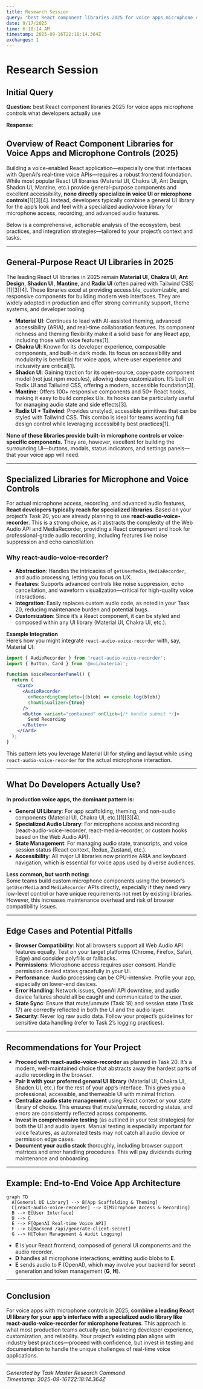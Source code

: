 ```yaml
---
title: Research Session
query: "best React component libraries 2025 for voice apps microphone controls what developers actually use"
date: 9/17/2025
time: 6:18:14 AM
timestamp: 2025-09-16T22:18:14.364Z
exchanges: 1
---
```


# Research Session

## Initial Query

**Question:** best React component libraries 2025 for voice apps microphone controls what developers actually use

**Response:**

## Overview of React Component Libraries for Voice Apps and Microphone Controls (2025)

Building a voice-enabled React application—especially one that interfaces with OpenAI’s real-time voice APIs—requires a robust frontend foundation. While most popular React UI libraries (Material UI, Chakra UI, Ant Design, Shadcn UI, Mantine, etc.) provide general-purpose components and excellent accessibility, **none directly specialize in voice UI or microphone controls**[1][3][4]. Instead, developers typically combine a general UI library for the app’s look and feel with a specialized audio/voice library for microphone access, recording, and advanced audio features.

Below is a comprehensive, actionable analysis of the ecosystem, best practices, and integration strategies—tailored to your project’s context and tasks.

---

## General-Purpose React UI Libraries in 2025

The leading React UI libraries in 2025 remain **Material UI**, **Chakra UI**, **Ant Design**, **Shadcn UI**, **Mantine**, and **Radix UI** (often paired with Tailwind CSS)[1][3][4]. These libraries excel at providing accessible, customizable, and responsive components for building modern web interfaces. They are widely adopted in production and offer strong community support, theme systems, and developer tooling.

- **Material UI**: Continues to lead with AI-assisted theming, advanced accessibility (ARIA), and real-time collaboration features. Its component richness and theming flexibility make it a solid base for any React app, including those with voice features[1].
- **Chakra UI**: Known for its developer experience, composable components, and built-in dark mode. Its focus on accessibility and modularity is beneficial for voice apps, where user experience and inclusivity are critical[1].
- **Shadcn UI**: Gaining traction for its open-source, copy-paste component model (not just npm modules), allowing deep customization. It’s built on Radix UI and Tailwind CSS, offering a modern, accessible foundation[3].
- **Mantine**: Offers 100+ responsive components and 50+ React hooks, making it easy to build complex UIs. Its hooks can be particularly useful for managing audio state and side effects[3].
- **Radix UI + Tailwind**: Provides unstyled, accessible primitives that can be styled with Tailwind CSS. This combo is ideal for teams wanting full design control while leveraging accessibility best practices[1].

**None of these libraries provide built-in microphone controls or voice-specific components.** They are, however, excellent for building the surrounding UI—buttons, modals, status indicators, and settings panels—that your voice app will need.

---

## Specialized Libraries for Microphone and Voice Controls

For actual microphone access, recording, and advanced audio features, **React developers typically reach for specialized libraries**. Based on your project’s Task 20, you are already planning to use **react-audio-voice-recorder**. This is a strong choice, as it abstracts the complexity of the Web Audio API and MediaRecorder, providing a React component and hook for professional-grade audio recording, including features like noise suppression and echo cancellation.

### Why react-audio-voice-recorder?

- **Abstraction**: Handles the intricacies of `getUserMedia`, `MediaRecorder`, and audio processing, letting you focus on UX.
- **Features**: Supports advanced controls like noise suppression, echo cancellation, and waveform visualization—critical for high-quality voice interactions.
- **Integration**: Easily replaces custom audio code, as noted in your Task 20, reducing maintenance burden and potential bugs.
- **Customization**: Since it’s a React component, it can be styled and composed within any UI library (Material UI, Chakra UI, etc.).

**Example Integration**  
Here’s how you might integrate `react-audio-voice-recorder` with, say, Material UI:

```jsx
import { AudioRecorder } from 'react-audio-voice-recorder';
import { Button, Card } from '@mui/material';

function VoiceRecorderPanel() {
  return (
    <Card>
      <AudioRecorder 
        onRecordingComplete={(blob) => console.log(blob)}
        showVisualizer={true}
      />
      <Button variant="contained" onClick={/* handle submit */}>
        Send Recording
      </Button>
    </Card>
  );
}
```

This pattern lets you leverage Material UI for styling and layout while using `react-audio-voice-recorder` for the actual microphone interaction.

---

## What Do Developers Actually Use?

**In production voice apps, the dominant pattern is:**

- **General UI Library**: For app scaffolding, theming, and non-audio components (Material UI, Chakra UI, etc.)[1][3][4].
- **Specialized Audio Library**: For microphone access and recording (react-audio-voice-recorder, react-media-recorder, or custom hooks based on the Web Audio API).
- **State Management**: For managing audio state, transcripts, and voice session status (React context, Redux, Zustand, etc.).
- **Accessibility**: All major UI libraries now prioritize ARIA and keyboard navigation, which is essential for voice apps used by diverse audiences.

**Less common, but worth noting:**  
Some teams build custom microphone components using the browser’s `getUserMedia` and `MediaRecorder` APIs directly, especially if they need very low-level control or have unique requirements not met by existing libraries. However, this increases maintenance overhead and risk of browser compatibility issues.

---

## Edge Cases and Potential Pitfalls

- **Browser Compatibility**: Not all browsers support all Web Audio API features equally. Test on your target platforms (Chrome, Firefox, Safari, Edge) and consider polyfills or fallbacks.
- **Permissions**: Microphone access requires user consent. Handle permission denied states gracefully in your UI.
- **Performance**: Audio processing can be CPU-intensive. Profile your app, especially on lower-end devices.
- **Error Handling**: Network issues, OpenAI API downtime, and audio device failures should all be caught and communicated to the user.
- **State Sync**: Ensure that mute/unmute (Task 18) and session state (Task 17) are correctly reflected in both the UI and the audio layer.
- **Security**: Never log raw audio data. Follow your project’s guidelines for sensitive data handling (refer to Task 2’s logging practices).

---

## Recommendations for Your Project

- **Proceed with react-audio-voice-recorder** as planned in Task 20. It’s a modern, well-maintained choice that abstracts away the hardest parts of audio recording in the browser.
- **Pair it with your preferred general UI library** (Material UI, Chakra UI, Shadcn UI, etc.) for the rest of your app’s interface. This gives you a professional, accessible, and themeable UI with minimal friction.
- **Centralize audio state management** using React context or your state library of choice. This ensures that mute/unmute, recording status, and errors are consistently reflected across components.
- **Invest in comprehensive testing** (as outlined in your test strategies) for both the UI and audio layers. Manual testing is especially important for voice features, as automated tests may not catch all audio device or permission edge cases.
- **Document your audio stack** thoroughly, including browser support matrices and error handling procedures. This will pay dividends during maintenance and onboarding.

---

## Example: End-to-End Voice App Architecture

```mermaid
graph TD
  A[General UI Library] --> B[App Scaffolding & Theming]
  C[react-audio-voice-recorder] --> D[Microphone Access & Recording]
  B --> E[User Interface]
  D --> E
  E --> F[OpenAI Real-time Voice API]
  F --> G[Backend /api/generate-client-secret]
  G --> H[Token Management & Audit Logging]
```

- **E** is your React frontend, composed of general UI components and the audio recorder.
- **D** handles all microphone interactions, emitting audio blobs to **E**.
- **E** sends audio to **F** (OpenAI), which may involve your backend for secret generation and token management (**G**, **H**).

---

## Conclusion

For voice apps with microphone controls in 2025, **combine a leading React UI library for your app’s interface with a specialized audio library like react-audio-voice-recorder for microphone features**. This approach is what most production teams actually use, balancing developer experience, customization, and reliability. Your project’s existing plan aligns with industry best practices—proceed with confidence, but invest in testing and documentation to handle the unique challenges of real-time voice applications.


---

*Generated by Task Master Research Command*  
*Timestamp: 2025-09-16T22:18:14.364Z*
